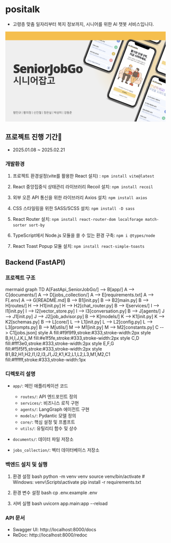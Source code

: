 # positalk
- 고령층 맞춤 일자리부터 복지 정보까지, 시니어를 위한 AI 챗봇 서비스입니다.


![시니어잡고 이미지](./images/Senior_JobGo.png)


## 프로젝트 진행 기간📅
- 2025.01.08 ~ 2025.02.21


### 개발환경

1. 프로젝트 환경설정(vite를 활용한 React 설치) : `npm install vite@latest` <br />

2. React 중앙집중식 상태관리 라이브러리 Recoil 설치: `npm install recoil` <br />

3. 외부 오픈 API 통신을 위한 라이브러리 Axios 설치: `npm install axios` <br />

4. CSS 스타일링을 위한 SASS/SCSS 설치: `npm install -D sass` <br />

5. React Router 설치: `npm install react-router-dom localforage match-sorter sort-by` <br />

6. TypeScript에서 Node.js 모듈을 쓸 수 있는 환경 구축: `npm i @types/node` <br />

7. React Toast Popup 모듈 설치: `npm install react-simple-toasts` <br />

## Backend (FastAPI)

### 프로젝트 구조
mermaid
graph TD
A[FastApi_SeniorJobGo/] --> B[app/]
A --> C[documents/]
A --> D[jobs_collection/]
A --> E[requirements.txt]
A --> F[.env]
A --> G[README.md]
B --> B1[init.py]
B --> B2[main.py]
B --> H[routes/]
H --> H1[init.py]
H --> H2[chat_router.py]
B --> I[services/]
I --> I1[init.py]
I --> I2[vector_store.py]
I --> I3[conversation.py]
B --> J[agents/]
J --> J1[init.py]
J --> J2[job_advisor.py]
B --> K[models/]
K --> K1[init.py]
K --> K2[schemas.py]
B --> L[core/]
L --> L1[init.py]
L --> L2[config.py]
L --> L3[prompts.py]
B --> M[utils/]
M --> M1[init.py]
M --> M2[constants.py]
C --> C1[jobs.json]
style A fill:#f9f9f9,stroke:#333,stroke-width:2px
style B,H,I,J,K,L,M fill:#e1f5fe,stroke:#333,stroke-width:2px
style C,D fill:#fff3e0,stroke:#333,stroke-width:2px
style E,F,G fill:#f5f5f5,stroke:#333,stroke-width:2px
style B1,B2,H1,H2,I1,I2,I3,J1,J2,K1,K2,L1,L2,L3,M1,M2,C1 fill:#ffffff,stroke:#333,stroke-width:1px

### 디렉토리 설명

- `app/`: 메인 애플리케이션 코드
  - `routes/`: API 엔드포인트 정의
  - `services/`: 비즈니스 로직 구현
  - `agents/`: LangGraph 에이전트 구현
  - `models/`: Pydantic 모델 정의
  - `core/`: 핵심 설정 및 프롬프트
  - `utils/`: 유틸리티 함수 및 상수

- `documents/`: 데이터 파일 저장소
- `jobs_collection/`: 벡터 데이터베이스 저장소

### 백엔드 설치 및 실행

1. 환경 설정
bash
python -m venv venv
source venv/bin/activate # Windows: venv\Scripts\activate
pip install -r requirements.txt

2. 환경 변수 설정
bash
cp .env.example .env

3. 서버 실행
bash
uvicorn app.main:app --reload

### API 문서

- Swagger UI: http://localhost:8000/docs
- ReDoc: http://localhost:8000/redoc
